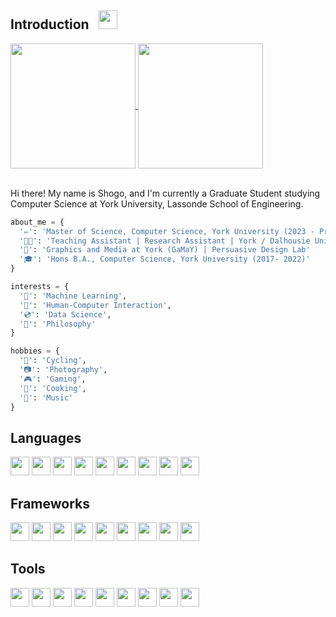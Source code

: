 ## Introduction &nbsp; <img src = "https://cdn.7tv.app/emote/64e0eb7758f8abcb32f8e760/4x.webp" with = "30px" height = "30px">
<a href="https://github.com/stoyonaga/github-readme-stats">
  <img height=200 align="center" src="https://github-readme-stats.vercel.app/api?username=stoyonaga&theme=tokyonight" />
</a>
<a href="https://github.com/stoyonaga">
  <img height=200 align="center" src="https://github-readme-stats.vercel.app/api/top-langs?username=stoyonaga&layout=compact&langs_count=8&card_width=320&theme=tokyonight" />
</a>

<br>
<br>

Hi there! My name is Shogo, and I'm currently a Graduate Student studying Computer Science at York University, Lassonde School of Engineering.
```python
about_me = {
  '✏️': 'Master of Science, Computer Science, York University (2023 - Present)'
  '🧑‍💼': 'Teaching Assistant | Research Assistant | York / Dalhousie University (2023 - Present)'
  '🧪': 'Graphics and Media at York (GaMaY) | Persuasive Design Lab'
  '🎓': 'Hons B.A., Computer Science, York University (2017- 2022)'
}
```

```python
interests = {
  '🤖': 'Machine Learning',
  '🔬': 'Human-Computer Interaction',
  '💿': 'Data Science',
  '🗿': 'Philosophy'
}
```

```python
hobbies = {
  '🚵': 'Cycling',
  '📷': 'Photography',
  '🎮': 'Gaming',
  '🍜': 'Cooking',
  '🎸': 'Music'
}
```

## Languages 
<p>
  <code><img src = "https://cdn-icons-png.flaticon.com/128/5968/5968350.png" width = "30px" height = "30px"></code>
  <code><img src = "https://cdn-icons-png.flaticon.com/128/3291/3291669.png" width = "30px" height = "30px"></code>
  <code><img src = "https://upload.wikimedia.org/wikipedia/commons/7/7d/Antu_rstudio.svg" width = "30px" height = "30px"></code>
  <code><img src = "https://upload.wikimedia.org/wikipedia/commons/thumb/1/18/C_Programming_Language.svg/220px-C_Programming_Language.svg.png" width = "30px" height = "30px"></code>
  <code><img src = "https://upload.wikimedia.org/wikipedia/commons/4/4b/Bash_Logo_Colored.svg" width = "30px" height = "30px"></code>
  <code><img src = "https://upload.wikimedia.org/wikipedia/commons/3/38/HTML5_Badge.svg" width = "30px" height = "30px"></code>
  <code><img src = "https://upload.wikimedia.org/wikipedia/commons/6/62/CSS3_logo.svg" width = "30px" height = "30px"></code>
  <code><img src = "https://upload.wikimedia.org/wikipedia/commons/9/99/Unofficial_JavaScript_logo_2.svg" width = "30px" height = "30px"></code>
  <code><img src = "https://upload.wikimedia.org/wikipedia/commons/2/29/Postgresql_elephant.svg" width = "30px" height = "30px"></code>
</p>

## Frameworks
<p>
  <code><img src = "https://www.eweek.com/wp-content/uploads/2023/04/hugging_face-icon.png" width = "30px" height = "30px"></code>
  <code><img src = "https://upload.wikimedia.org/wikipedia/commons/1/10/PyTorch_logo_icon.svg" width = "30px" height = "30px"></code>
  <code><img src = "https://upload.wikimedia.org/wikipedia/commons/0/05/Scikit_learn_logo_small.svg" width = "30px" height = "30px"></code>
  <code><img src = "https://numpy.org/images/logo.svg" width = "30px" height = "30px"></code>
  <code><img src = "https://upload.wikimedia.org/wikipedia/commons/2/22/Pandas_mark.svg" width = "30px" height = "30px"></code>
  <code><img src = "https://streamlit.io/images/brand/streamlit-mark-color.png" width = "30px" height = "30px"></code>
  <code><img src = "https://avatars.githubusercontent.com/u/51063788?s=280&v=4" width = "30px" height = "30px"></code>
  <code><img src = "https://www.diglib.org/wp-content/uploads/sites/3/2015/04/Plotly-logo.png" width = "30px" height = "30px"></code>
  <code><img src = "https://playwright.dev/img/playwright-logo.svg" width = "30px" height = "30px"></code>
</p>

## Tools 

<p>
  <code><img src = "https://upload.wikimedia.org/wikipedia/commons/9/9e/UbuntuCoF.svg" width = "30px" height = "30px"></code>
  <code><img src = "https://upload.wikimedia.org/wikipedia/commons/3/3f/Git_icon.svg" width = "30px" height = "30px"></code>
  <code><img src = "https://upload.wikimedia.org/wikipedia/commons/e/e0/TeXmaker_New_Logo.svg" width = "30px" height = "30px"></code>
  <code><img src = "https://upload.wikimedia.org/wikipedia/commons/9/95/Android_Studio_Icon_3.6.svg" width = "30px" height = "30px"></code>
  <code><img src = "https://upload.wikimedia.org/wikipedia/commons/9/9f/Vimlogo.svg" width = "30px" height = "30px"></code>
  <code><img src = "https://bertrandkeller.info/assets/logo-gephi.png" width = "30px" height = "30px"></code>
  <code><img src = "https://upload.wikimedia.org/wikipedia/commons/3/33/Figma-logo.svg" width = "30px" height = "30px"></code>
  <code><img src = "https://upload.wikimedia.org/wikipedia/commons/9/9a/Visual_Studio_Code_1.35_icon.svg" width = "30px" height = "30px"></code>
  <code><img src = "https://resources.jetbrains.com/storage/products/company/brand/logos/jb_beam.png" width = "30px" height = "30px"></code>
</p>







